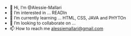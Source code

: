 - 👋 Hi, I’m @Alessie-Mallari
- 👀 I’m interested in ... READIn
- 🌱 I’m currently learning ... HTML, CSS, JAVA and PHYTOn
- 💞️ I’m looking to collaborate on ...
- 📫 How to reach me alessiemallari@gmail.com


<!---
Alessie-Mallari/Alessie-Mallari is a ✨ special ✨ repository because its `README.md` (this file) appears on your GitHub profile.
You can click the Preview link to take a look at your changes.
--->

